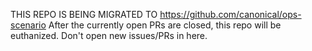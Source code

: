 THIS REPO IS BEING MIGRATED TO https://github.com/canonical/ops-scenario
After the currently open PRs are closed, this repo will be euthanized. Don't open new issues/PRs in here.
